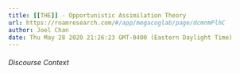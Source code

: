 ```yaml
---
title: [[THE]] - Opportunistic Assimilation Theory
url: https://roamresearch.com/#/app/megacoglab/page/dcmnmPlhC
author: Joel Chan
date: Thu May 28 2020 21:26:23 GMT-0400 (Eastern Daylight Time)
---
```




###### Discourse Context


